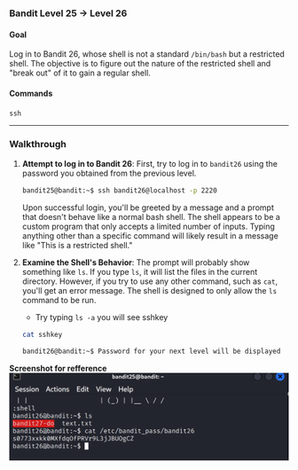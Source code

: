 ### Bandit Level 25 → Level 26

#### **Goal**

Log in to Bandit 26, whose shell is not a standard `/bin/bash` but a restricted shell. The objective is to figure out the nature of the restricted shell and "break out" of it to gain a regular shell.

#### **Commands**

`ssh`

-----

### **Walkthrough**

1.  **Attempt to log in to Bandit 26**: First, try to log in to `bandit26` using the password you obtained from the previous level.

    ```bash
    bandit25@bandit:~$ ssh bandit26@localhost -p 2220
    ```

    Upon successful login, you'll be greeted by a message and a prompt that doesn't behave like a normal bash shell. The shell appears to be a custom program that only accepts a limited number of inputs. Typing anything other than a specific command will likely result in a message like "This is a restricted shell."

2.  **Examine the Shell's Behavior**: The prompt will probably show something like `ls`. If you type `ls`, it will list the files in the current directory. However, if you try to use any other command, such as `cat`, you'll get an error message. The shell is designed to only allow the `ls` command to be run.


      * Try typing `ls -a`  you will see sshkey

    <!-- end list -->

    ```bash
    cat sshkey
    ```


    ```bash
    bandit26@bandit:~$ Password for your next level will be displayed
    ```
**Screenshot for refference**
![](screenshots/comm.png)
